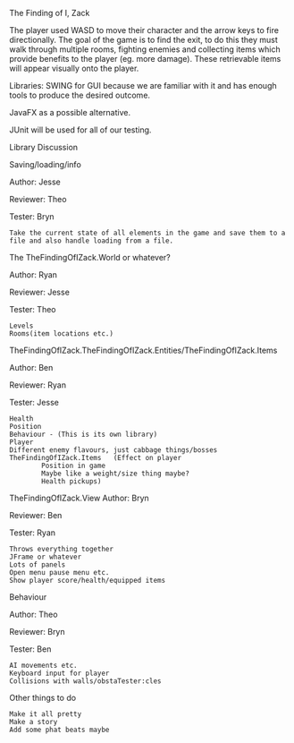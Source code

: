 The Finding of I, Zack

The player used WASD to move their character and the arrow keys to fire directionally.
The goal of the game is to find the exit, to do this they must walk through multiple rooms, fighting enemies and collecting items which provide benefits to the player (eg. more damage). These retrievable items will appear visually onto the player.


Libraries:
SWING for GUI because we are familiar with it and has enough tools to produce the desired outcome.

JavaFX as a possible alternative.

JUnit will be used for all of our testing.

Library Discussion

Saving/loading/info

Author: Jesse

Reviewer: Theo

Tester: Bryn

    Take the current state of all elements in the game and save them to a file and also handle loading from a file.




The TheFindingOfIZack.World or whatever?

Author: Ryan

Reviewer: Jesse

Tester: Theo

    Levels
    Rooms(item locations etc.)


TheFindingOfIZack.TheFindingOfIZack.Entities/TheFindingOfIZack.Items

Author: Ben

Reviewer: Ryan

Tester: Jesse

    Health
    Position
    Behaviour - (This is its own library)
    Player
    Different enemy flavours, just cabbage things/bosses
    TheFindingOfIZack.Items   (Effect on player
            Position in game
            Maybe like a weight/size thing maybe?
            Health pickups)

TheFindingOfIZack.View
Author: Bryn

Reviewer: Ben

Tester: Ryan

    Throws everything together
    JFrame or whatever
    Lots of panels
    Open menu pause menu etc.
    Show player score/health/equipped items
    
Behaviour

Author: Theo

Reviewer: Bryn

Tester: Ben

    AI movements etc.
    Keyboard input for player
    Collisions with walls/obstaTester:cles 


Other things to do

    Make it all pretty
    Make a story
    Add some phat beats maybe
    
